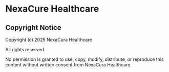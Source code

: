 # NexaCure Healthcare

## Copyright Notice
Copyright (c) 2025 NexaCura Healthcare

All rights reserved. 

No permission is granted to use, copy, modify, distribute, or reproduce this content without written consent from NexaCura Healthcare.
